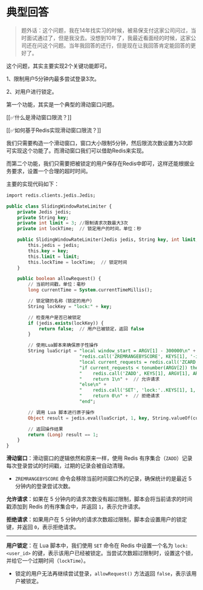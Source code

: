 # 典型回答


> 题外话：这个问题，我在14年找实习的时候，被易保支付这家公司问过，当时面试通过了，但是我没去。没想到10年了，我最近看面经的时候，这家公司还在问这个问题。当年我回答的还行，但是现在让我回答肯定能回答的更好了。
>



这个问题，其实主要实现2个关键功能即可。

1、限制用户5分钟内最多尝试登录3次。

2、对用户进行锁定。



第一个功能，其实是一个典型的滑动窗口问题。



[[✅什么是滑动窗口限流？]]



[[✅如何基于Redis实现滑动窗口限流？]]



我们只需要构造一个滑动窗口，窗口大小限制5分钟，然后限流次数设置为3次即可实现这个功能了。而滑动窗口我们可以借助Redis来实现。



而第二个功能，我们只需要把被锁定的用户保存在Redis中即可，这样还能根据业务要求，设置一个合理的超时时间。



主要的实现代码如下：



```sql
import redis.clients.jedis.Jedis;

public class SlidingWindowRateLimiter {
    private Jedis jedis;
    private String key;
    private int limit = 3; //限制请求次数最大3次
    private int lockTime;  // 锁定用户的时间，单位：秒

    public SlidingWindowRateLimiter(Jedis jedis, String key, int limit, int lockTime) {
        this.jedis = jedis;
        this.key = key;
        this.limit = limit;
        this.lockTime = lockTime;  // 锁定时间
    }

    public boolean allowRequest() {
        // 当前时间戳，单位：毫秒
        long currentTime = System.currentTimeMillis();

        // 锁定键的名称（锁定的用户）
        String lockKey = "lock:" + key;

        // 检查用户是否已被锁定
        if (jedis.exists(lockKey)) {
            return false;  // 用户已被锁定，返回 false
        }

        // 使用Lua脚本来确保原子性操作
        String luaScript = "local window_start = ARGV[1] - 300000\n" + // 计算5分钟的起始时间
                           "redis.call('ZREMRANGEBYSCORE', KEYS[1], '-inf', window_start)\n" +  // 清理过期的请求
                           "local current_requests = redis.call('ZCARD', KEYS[1])\n" +  // 获取当前请求次数
                           "if current_requests < tonumber(ARGV[2]) then\n" +  // 如果请求次数小于限制
                           "    redis.call('ZADD', KEYS[1], ARGV[1], ARGV[1])\n" +  // 添加当前请求时间
                           "    return 1\n" +  // 允许请求
                           "else\n" +
                           "    redis.call('SET', 'lock:'..KEYS[1], 1, 'EX', tonumber(ARGV[3]))\n" +  // 锁定用户
                           "    return 0\n" +  // 拒绝请求
                           "end";

        // 调用 Lua 脚本进行原子操作
        Object result = jedis.eval(luaScript, 1, key, String.valueOf(currentTime), String.valueOf(limit), String.valueOf(lockTime));

        // 返回操作结果
        return (Long) result == 1;
    }
}

```





**滑动窗口**：滑动窗口的逻辑依然和原来一样，使用 Redis 有序集合（`ZADD`）记录每次登录尝试的时间戳，过期的记录会被自动清理。

+ `ZREMRANGEBYSCORE` 命令会移除当前时间窗口外的记录，确保统计的是最近 5 分钟内的登录尝试次数。



**允许请求**：如果在 5 分钟内的请求次数没有超过限制，脚本会将当前请求的时间戳添加到 Redis 的有序集合中，并返回 `1`，表示允许请求。



**拒绝请求**：如果用户在 5 分钟内的请求次数超过限制，脚本会设置用户的锁定键，并返回 `0`，表示拒绝请求。

****

**用户锁定**：在 Lua 脚本中，我们使用 `SET` 命令在 Redis 中设置一个名为 `lock:<user_id>` 的键，表示该用户已经被锁定。当尝试次数超过限制时，设置这个锁，并给它一个过期时间（`lockTime`）。

+ 锁定的用户无法再继续尝试登录，`allowRequest()` 方法返回 `false`，表示该用户被锁定。



